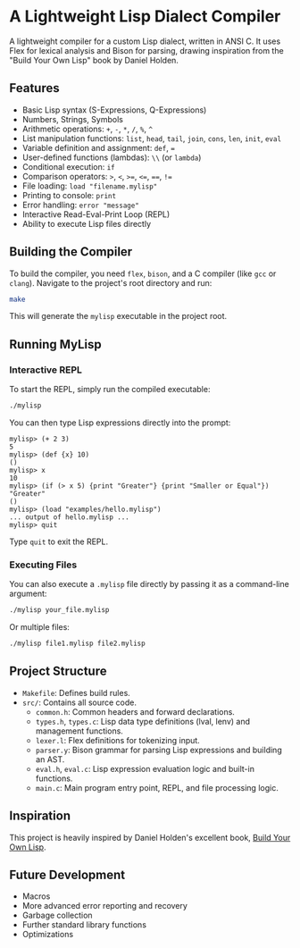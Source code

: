 # A Lightweight Lisp Dialect Compiler

A lightweight compiler for a custom Lisp dialect, written in ANSI C. It uses Flex for lexical analysis and Bison for parsing, drawing inspiration from the "Build Your Own Lisp" book by Daniel Holden.

## Features

*   Basic Lisp syntax (S-Expressions, Q-Expressions)
*   Numbers, Strings, Symbols
*   Arithmetic operations: `+`, `-`, `*`, `/`, `%`, `^`
*   List manipulation functions: `list`, `head`, `tail`, `join`, `cons`, `len`, `init`, `eval`
*   Variable definition and assignment: `def`, `=`
*   User-defined functions (lambdas): `\\` (or `lambda`)
*   Conditional execution: `if`
*   Comparison operators: `>`, `<`, `>=`, `<=`, `==`, `!=`
*   File loading: `load "filename.mylisp"`
*   Printing to console: `print`
*   Error handling: `error "message"`
*   Interactive Read-Eval-Print Loop (REPL)
*   Ability to execute Lisp files directly

## Building the Compiler

To build the compiler, you need `flex`, `bison`, and a C compiler (like `gcc` or `clang`).
Navigate to the project's root directory and run:

```bash
make
```

This will generate the `mylisp` executable in the project root.

## Running MyLisp

### Interactive REPL

To start the REPL, simply run the compiled executable:

```bash
./mylisp
```

You can then type Lisp expressions directly into the prompt:

```
mylisp> (+ 2 3)
5
mylisp> (def {x} 10)
()
mylisp> x
10
mylisp> (if (> x 5) {print "Greater"} {print "Smaller or Equal"})
"Greater"
()
mylisp> (load "examples/hello.mylisp")
... output of hello.mylisp ...
mylisp> quit
```

Type `quit` to exit the REPL.

### Executing Files

You can also execute a `.mylisp` file directly by passing it as a command-line argument:

```bash
./mylisp your_file.mylisp
```

Or multiple files:

```bash
./mylisp file1.mylisp file2.mylisp
```

## Project Structure

*   `Makefile`: Defines build rules.
*   `src/`: Contains all source code.
    *   `common.h`: Common headers and forward declarations.
    *   `types.h`, `types.c`: Lisp data type definitions (lval, lenv) and management functions.
    *   `lexer.l`: Flex definitions for tokenizing input.
    *   `parser.y`: Bison grammar for parsing Lisp expressions and building an AST.
    *   `eval.h`, `eval.c`: Lisp expression evaluation logic and built-in functions.
    *   `main.c`: Main program entry point, REPL, and file processing logic.

## Inspiration

This project is heavily inspired by Daniel Holden's excellent book, [Build Your Own Lisp](http://www.buildyourownlisp.com/).

## Future Development

*   Macros
*   More advanced error reporting and recovery
*   Garbage collection
*   Further standard library functions
*   Optimizations
